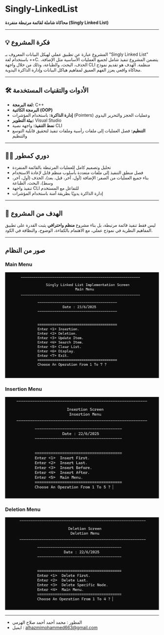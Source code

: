 # Singly-LinkedList

**محاكاة شاملة لقائمة مرتبطة منفردة (Singly Linked List)**

---

## 💡 فكرة المشروع  
المشروع عبارة عن تطبيق عملي لهيكل البيانات المعروف بـ "Singly Linked List" باستخدام لغة ++C. يتضمن المشروع تنفيذ شامل لجميع العمليات الأساسية مثل الإضافة، الحذف، البحث، والطباعة، وذلك من خلال واجهة CLI منظمة. الهدف هو تقديم نموذج محاكاة واقعي يعزز الفهم العميق لمفاهيم هياكل البيانات وإدارة الذاكرة اليدوية.

---

## 🛠 الأدوات والتقنيات المستخدمة  
- **لغة البرمجة:** C++  
- **البرمجة الكائنية (OOP)**   
- **إدارة الذاكرة:** باستخدام المؤشرات (Pointers) وعمليات الحجز والتحرير اليدوي  
- **بيئة التطوير:** Visual Studio  
- **نمط التنفيذ:** واجهة نصية CLI  
- **التنظيم:** فصل العمليات إلى ملفات رأسية وملفات تنفيذ لتحقيق قابلية التوسع والتنظيم  
---

## 🧑‍💻 دوري كمطور  
- تحليل وتصميم كامل للعمليات المرتبطة بالقائمة المنفردة  
- فصل منطق التنفيذ إلى ملفات متعددة بأسلوب منظم قابل لإعادة الاستخدام  
- بناء جميع العمليات من الصفر: الإضافة (أول، آخر، قبل، بعد)، الحذف (أول، آخر، وسط)، البحث، الطباعة  
- تنفيذ واجهة CLI للتفاعل مع المستخدم  
- إدارة الذاكرة يدويًا بطريقة آمنة باستخدام المؤشرات  
---

## 🎯 الهدف من المشروع  
ليس فقط تنفيذ قائمة مرتبطة، بل بناء مشروع **منظم واحترافي** يثبت القدرة على تطبيق المفاهيم النظرية في نموذج عملي، مع الاهتمام بالكفاءة، الوضوح، والنظافة في الكود.

---

## صور من النظام

### Main Menu
![MainMenu](screenshots/MainMenu.png)


### Insertion Menu
![InsertionMenu](screenshots/InsertionMenu.png)


### Deletion Menu
![DeletionMenu](screenshots/DeletionMenu.png)

---

- المطور : محمد أحمد أحمد صلاح الهزمي
- ايميل : alhazmimohammed663@gmail.com
